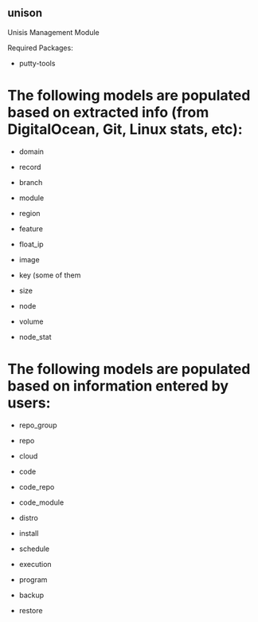 ## unison

Unisis Management Module

Required Packages:
- putty-tools

# The following models are populated based on extracted info (from DigitalOcean, Git, Linux stats, etc):

- domain
- record

- branch
- module

- region
- feature
- float_ip
- image
- key  (some of them
- size
- node
- volume

- node_stat

# The following models are populated based on information entered by users:

- repo_group
- repo

- cloud

- code
- code_repo
- code_module

- distro
- install
- schedule
- execution
- program

- backup
- restore
